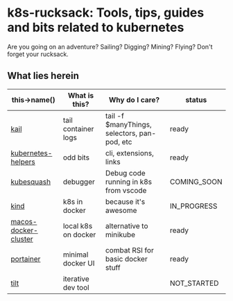 # k8s-rucksack:  Tools, tips, guides and bits related to kubernetes

Are you going on an adventure?  Sailing?  Digging?  Mining?  Flying?  Don't forget your rucksack.

## What lies herein

this->name()           | What is this?       | Why do I care?                               | status
---------------------- | ------------------- | -------------------------------------------- | -----------
[kail]                 | tail container logs | tail -f $manyThings, selectors, pan-pod, etc | ready
[kubernetes-helpers]   | odd bits            | cli, extensions, links                       | ready
[kubesquash]           | debugger            | Debug code running in k8s from vscode        | COMING_SOON
[kind]                 | k8s in docker       | because it's awesome                         | IN_PROGRESS
[macos-docker-cluster] | local k8s on docker | alternative to minikube                      | ready
[portainer]            | minimal docker UI   | combat RSI for basic docker stuff            | ready
[tilt]                 | iterative dev tool  |                                              | NOT_STARTED

[kail]: kail
[kubernetes-helpers]: kubernetes-helpers
[kubesquash]: kubesquash
[kind]: kind
[macos-docker-cluster]: macos-docker-cluster
[portainer]: portainer
[skaffold]: skaffold
[tilt]: https://github.com/halcyondude/k8s-rucksack/pull/6